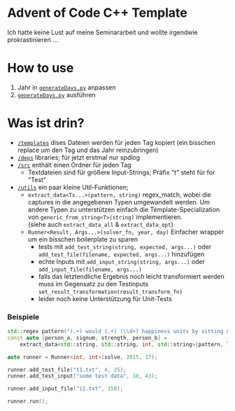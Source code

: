 # Advent of Code C++ Template

Ich hatte keine Lust auf meine Seminararbeit und wollte irgendwie prokrastinieren ...

# How to use

1. Jahr in [`generateDays.py`](generateDays.py) anpassen
2. [`generateDays.py`](generateDays.py) ausführen

# Was ist drin?

- [`/templates`](templates) dises Dateien werden für jeden Tag kopiert (ein bisschen replace um den Tag und das Jahr reinzubringen)
- [`/deps`](deps) libraries; für jetzt erstmal nur spdlog
- [`/src`](src) enthält einen Ordner für jeden Tag
  - Textdateien sind für größere Input-Strings; Präfix "t" steht für for "Test"
- [`/utils`](utils) ein paar kleine Util-Funktionen;
  - `extract_data<Ts...>(pattern, string)` regex_match, wobei die captures in die angegebenen Typen umgewandelt werden. Um andere Typen zu unterstützen einfach die Template-Specialization von `generic_from_string<T>(string)` implementieren.\
    (siehe auch `extract_data_all` & `extract_data_opt`)
  - `Runner<Result, Args...>(solver_fn, year, day)` Einfacher wrapper um ein bisschen boilerplate zu sparen
    - tests mit `add_test_string(string, expected, args...)` oder `add_test_file(filename, expected, args...)` hinzufügen
    - echte Inputs mit `add_input_string(string, args...)` oder `add_input_file(filename, args...)`
    - falls das letztendliche Ergebnis noch leicht transformiert werden muss im Gegensatz zu den Testinputs  `set_result_transformation(result_transform_fn)`
    - leider noch keine Unterstützung für Unit-Tests
 

### Beispiele
```cpp
std::regex pattern("(.+) would (.+) (\\d+) happiness units by sitting next to (.+).");
const auto [person_a, signum, strength, person_b] =
    extract_data<std::string, std::string, int, std::string>(pattern, line);
```

```cpp
auto runner = Runner<int, int>(solve, 2015, 17);

runner.add_test_file("t1.txt", 4, 25);
runner.add_test_input("some test data", 10, 43);

runner.add_input_file("i1.txt", 150);

runner.run();
```
